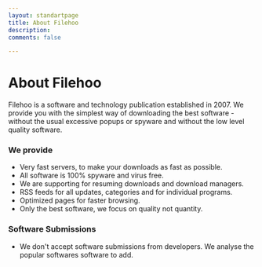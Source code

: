 ```yaml
---
layout: standartpage
title: About Filehoo
description:  
comments: false

---
```


# About Filehoo


Filehoo is a software and technology publication established in 2007. We provide you with the simplest way of downloading the best software - without the usual excessive popups or spyware and without the low level quality software.

### We provide

- Very fast servers, to make your downloads as fast as possible.
- All software is 100% spyware and virus free.
- We are supporting for resuming downloads and download managers.
- RSS feeds for all updates, categories and for individual programs.
- Optimized pages for faster browsing.
- Only the best software, we focus on quality not quantity.

### Software Submissions

- We don't accept software submissions from developers. We analyse the popular softwares software to add.
<br/>
<br/>
<br/>
<br/>
